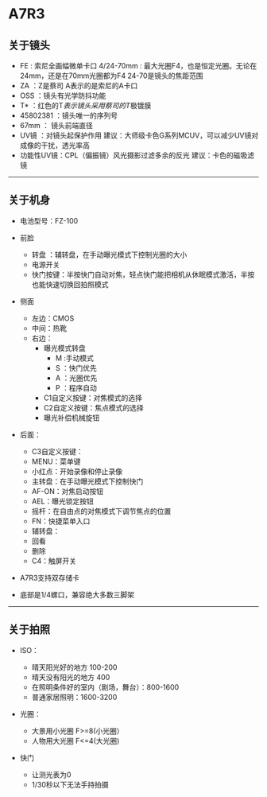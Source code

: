 # A7R3
## 关于镜头
- FE : 索尼全画幅微单卡口
    4/24-70mm : 最大光圈F4，也是恒定光圈。无论在24mm，还是在70mm光圈都为F4
            24-70是镜头的焦距范围
- ZA ：Z是蔡司 A表示的是索尼的A卡口
- OSS ：镜头有光学防抖功能
- T* ：红色的T*表示镜头采用蔡司的T*极镀膜
- 45802381 ：镜头唯一的序列号
- 67mm ： 镜头前端直径
- UV镜 ：对镜头起保护作用 建议：大师级卡色G系列MCUV，可以减少UV镜对成像的干扰，透光率高
- 功能性UV镜：CPL（偏振镜）风光摄影过滤多余的反光 建议：卡色的磁吸滤镜
***

## 关于机身
- 电池型号：FZ-100
- 前脸
    - 转盘 ：辅转盘，在手动曝光模式下控制光圈的大小
    - 电源开关
    - 快门按键：半按快门自动对焦，轻点快门能把相机从休眠模式激活，半按也能快速切换回拍照模式
- 侧面
    - 左边：CMOS
    - 中间：热靴
    - 右边：
        - 曝光模式转盘
             - M :手动模式
             - S ：快门优先
             - A ：光圈优先
             - P ：程序自动
        - C1自定义按键：对焦模式的选择
        - C2自定义按键：焦点模式的选择
        - 曝光补偿机械旋钮
- 后面：
    - C3自定义按键：
    - MENU：菜单键
    - 小红点：开始录像和停止录像
    - 主转盘：在手动曝光模式下控制快门
    - AF-ON：对焦启动按钮
    - AEL：曝光锁定按钮
    - 摇杆：在自由点的对焦模式下调节焦点的位置
    - FN：快捷菜单入口
    - 辅转盘：
    - 回看
    - 删除
    - C4：触屏开关

- A7R3支持双存储卡

- 底部是1/4螺口，兼容绝大多数三脚架
***

## 关于拍照
- ISO：
    - 晴天阳光好的地方 100-200
    - 晴天没有阳光的地方 400
    - 在照明条件好的室内（剧场，舞台）：800-1600
    - 普通家居照明：1600-3200

- 光圈：
    - 大景用小光圈 F>=8(小光圈）
    - 人物用大光圈 F<=4(大光圈)

- 快门
    - 让测光表为0
    - 1/30秒以下无法手持拍摄
